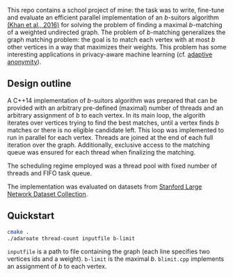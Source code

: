 This repo contains a school project of mine: the task was to write, fine-tune and evaluate an efficient parallel implementation of an *b*-suitors algorithm [(Khan et al., 2016)](https://www.cs.purdue.edu/homes/apothen/Papers/bMatching-SISC-2016.pdf) for solving the problem of finding a maximal *b*-matching of a weighted undirected graph. The problem of *b*-matching generalizes the graph matching problem: the goal is to match each vertex with at most *b* other vertices in a way that maximizes their weights. This problem has some interesting applications in privacy-aware machine learning (cf. [adaptive anonymity](https://papers.nips.cc/paper/4858-adaptive-anonymity-via-b-matching.pdf)).

## Design outline

A C++14 implementation of *b*-suitors algorithm was prepared that can be provided with an arbitrary pre-defined (maximal) number of threads and an arbitrary assignment of *b* to each vertex. In its main loop, the algorith iterates over vertices trying to find the best matches, until a vertex finds *b* matches or there is no eligible candidate left. This loop was implemented to run in parallel for each vertex. Threads are joined at the end of each full iteration over the graph. Additionally, exclusive access to the matching queue was ensured for each thread when finalizing the matching.

The scheduling regime employed was a thread pool with fixed number of threads and FIFO task queue.

The implementation was evaluated on datasets from [Stanford Large Network Dataset Collection](http://snap.stanford.edu/data/).

## Quickstart

```bash
cmake .
./adaroate thread-count inputfile b-limit
```

`inputfile` is a path to file containing the graph (each line specifies two vertices ids and a weight). ``b-limit`` is the maximal *b*. `blimit.cpp` implements an assignment of *b* to each vertex.
